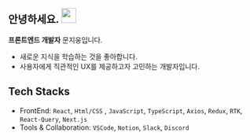   ## 안녕하세요. <img src="https://user-images.githubusercontent.com/42378118/110234147-e3259600-7f4e-11eb-95be-0c4047144dea.gif" width="30"><br>
  
 **프론트엔드 개발자** 문지웅입니다.

- 새로운 지식을 학습하는 것을 좋아합니다.
- 사용자에게 직관적인 UX를 제공하고자 고민하는 개발자입니다.

## **Tech Stacks** 

- FrontEnd: `React`, `Html/CSS` , `JavaScript`, `TypeScript`, `Axios`, `Redux`, `RTK`, `React-Query`, `Next.js` 
- Tools & Collaboration: `VSCode`, `Notion`, `Slack`, `Discord`
  
